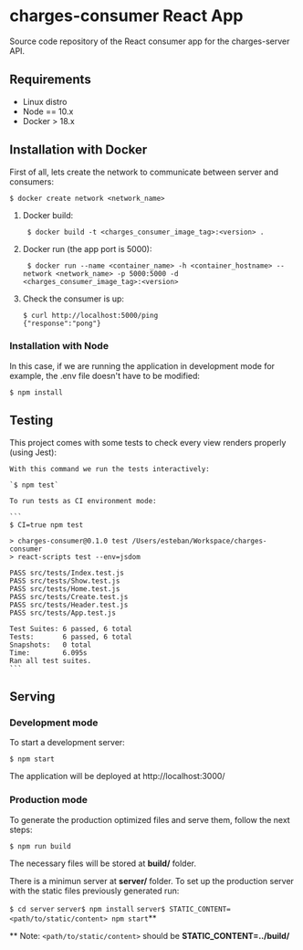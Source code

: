 # charges-consumer React App

Source code repository of the React consumer app for the charges-server API.

## Requirements

- Linux distro
- Node == 10.x
- Docker > 18.x

## Installation with Docker

First of all, lets create the network to communicate between server and consumers:

`$ docker create network <network_name>`

1. Docker build:

	` $ docker build -t <charges_consumer_image_tag>:<version> .`

2. Docker run (the app port is 5000):

	` $ docker run --name <container_name> -h <container_hostname> --network <network_name> -p 5000:5000 -d <charges_consumer_image_tag>:<version>`

3. Check the consumer is up:

	```
	$ curl http://localhost:5000/ping
	{"response":"pong"}
	```

### Installation with Node

In this case, if we are running the application in development mode for example, the .env file doesn't have to be modified:

`$ npm install`

## Testing

This project comes with some tests to check every view renders properly (using Jest):

	With this command we run the tests interactively:

	`$ npm test`

	To run tests as CI environment mode:

	```
	$ CI=true npm test

	> charges-consumer@0.1.0 test /Users/esteban/Workspace/charges-consumer
	> react-scripts test --env=jsdom

	PASS src/tests/Index.test.js
	PASS src/tests/Show.test.js
	PASS src/tests/Home.test.js
	PASS src/tests/Create.test.js
	PASS src/tests/Header.test.js
	PASS src/tests/App.test.js

	Test Suites: 6 passed, 6 total
	Tests:       6 passed, 6 total
	Snapshots:   0 total
	Time:        6.095s
	Ran all test suites.
	```

## Serving

### Development mode

To start a development server:

`$ npm start`

The application will be deployed at http://localhost:3000/

### Production mode

To generate the production optimized files and serve them, follow the next steps:

`$ npm run build`

The necessary files will be stored at __build/__ folder.

There is a minimun server at __server/__ folder. To set up the production server with the static files previously generated run:

`$ cd server`
`server$ npm install`
`server$ STATIC_CONTENT=<path/to/static/content> npm start`**

** Note: `<path/to/static/content>` should be __STATIC_CONTENT=../build/__
